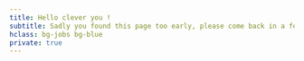 ```yaml
---
title: Hello clever you !
subtitle: Sadly you found this page too early, please come back in a few days...
hclass: bg-jobs bg-blue
private: true
---
```


